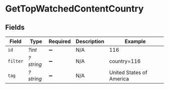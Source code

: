 # GetTopWatchedContentCountry


## Fields

| Field                    | Type                     | Required                 | Description              | Example                  |
| ------------------------ | ------------------------ | ------------------------ | ------------------------ | ------------------------ |
| `id`                     | *?int*                   | :heavy_minus_sign:       | N/A                      | 116                      |
| `filter`                 | *?string*                | :heavy_minus_sign:       | N/A                      | country=116              |
| `tag`                    | *?string*                | :heavy_minus_sign:       | N/A                      | United States of America |
